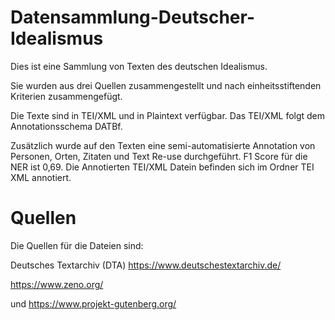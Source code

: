 # Datensammlung-Deutscher-Idealismus

Dies ist eine Sammlung von Texten des deutschen Idealismus.

Sie wurden aus drei Quellen zusammengestellt und nach einheitsstiftenden Kriterien zusammengefügt.

Die Texte sind in TEI/XML und in Plaintext verfügbar. Das TEI/XML folgt dem Annotationsschema DATBf.

Zusätzlich wurde auf den Texten eine semi-automatisierte Annotation von Personen, Orten, Zitaten und Text Re-use durchgeführt.
F1 Score für die NER ist 0,69. Die Annotierten TEI/XML Datein befinden sich im Ordner TEI XML annotiert.

# Quellen

Die Quellen für die Dateien sind:

Deutsches Textarchiv (DTA) https://www.deutschestextarchiv.de/

https://www.zeno.org/

und https://www.projekt-gutenberg.org/

